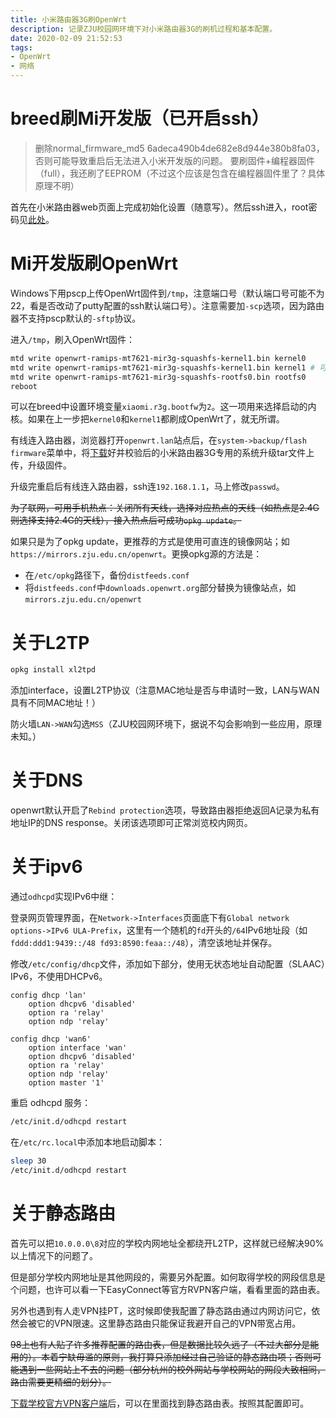 ```yaml
---
title: 小米路由器3G刷OpenWrt
description: 记录ZJU校园网环境下对小米路由器3G的刷机过程和基本配置。
date: 2020-02-09 21:52:53
tags:
- OpenWrt
- 网络
---
```



# breed刷Mi开发版（已开启ssh）

> 删除normal_firmware_md5 6adeca490b4de682e8d944e380b8fa03，否则可能导致重启后无法进入小米开发版的问题。
> 要刷固件+编程器固件（full），我还刷了EEPROM（不过这个应该是包含在编程器固件里了？具体原理不明）

首先在小米路由器web页面上完成初始化设置（随意写）。然后ssh进入，root密码见[此处](https://d.miwifi.com/rom/ssh)。

# Mi开发版刷OpenWrt

Windows下用pscp上传OpenWrt固件到`/tmp`，注意端口号（默认端口号可能不为22，看是否改动了putty配置的ssh默认端口号）。注意需要加`-scp`选项，因为路由器不支持pscp默认的`-sftp`协议。

进入`/tmp`，刷入OpenWrt固件：
```bash
mtd write openwrt-ramips-mt7621-mir3g-squashfs-kernel1.bin kernel0
mtd write openwrt-ramips-mt7621-mir3g-squashfs-kernel1.bin kernel1 # 可选
mtd write openwrt-ramips-mt7621-mir3g-squashfs-rootfs0.bin rootfs0
reboot
```

可以在breed中设置环境变量`xiaomi.r3g.bootfw`为`2`。这一项用来选择启动的内核。如果在上一步把`kernel0`和`kernel1`都刷成OpenWrt了，就无所谓。

有线连入路由器，浏览器打开`openwrt.lan`站点后，在`system->backup/flash firmware`菜单中，将[下载](https://downloads.openwrt.org/releases/18.06.2/targets/ramips/mt7621/openwrt-18.06.2-ramips-mt7621-mir3g-squashfs-sysupgrade.tar)好并校验后的小米路由器3G专用的系统升级tar文件上传，升级固件。

升级完重启后有线连入路由器，ssh连`192.168.1.1`，马上修改`passwd`。

~~为了联网，可用手机热点：关闭所有天线，选择对应热点的天线（如热点是2.4G则选择支持2.4G的天线），接入热点后可成功`opkg update`。~~

如果只是为了opkg update，更推荐的方式是使用可直连的镜像网站；如`https://mirrors.zju.edu.cn/openwrt`。更换opkg源的方法是：
- 在`/etc/opkg`路径下，备份`distfeeds.conf`
- 将`distfeeds.conf`中`downloads.openwrt.org`部分替换为镜像站点，如`mirrors.zju.edu.cn/openwrt`

# 关于L2TP

```bash
opkg install xl2tpd
```

添加interface，设置L2TP协议（注意MAC地址是否与申请时一致，LAN与WAN具有不同MAC地址！）

防火墙`LAN->WAN`勾选`MSS`（ZJU校园网环境下，据说不勾会影响到一些应用，原理未知。）

# 关于DNS

openwrt默认开启了`Rebind protection`选项，导致路由器拒绝返回A记录为私有地址IP的DNS response。关闭该选项即可正常浏览校内网页。

# 关于ipv6

通过`odhcpd`实现IPv6中继：

登录网页管理界面，在`Network->Interfaces`页面底下有`Global network options->IPv6 ULA-Prefix`，这里有一个随机的`fd`开头的`/64`IPv6地址段（如`fddd:ddd1:9439::/48 fd93:8590:feaa::/48`），清空该地址并保存。

修改`/etc/config/dhcp`文件，添加如下部分，使用无状态地址自动配置（SLAAC）IPv6，不使用DHCPv6。
```
config dhcp 'lan'
    option dhcpv6 'disabled'
    option ra 'relay'
    option ndp 'relay'

config dhcp 'wan6'
    option interface 'wan'
    option dhcpv6 'disabled'
    option ra 'relay'
    option ndp 'relay'
    option master '1'
```

重启 odhcpd 服务：
```bash
/etc/init.d/odhcpd restart
```

在`/etc/rc.local`中添加本地启动脚本：
```bash
sleep 30
/etc/init.d/odhcpd restart
```

# 关于静态路由

首先可以把`10.0.0.0\8`对应的学校内网地址全都绕开L2TP，这样就已经解决90%以上情况下的问题了。

但是部分学校内网地址是其他网段的，需要另外配置。如何取得学校的网段信息是个问题，也许可以看一下EasyConnect等官方RVPN客户端，看看里面的路由表。

另外也遇到有人走VPN挂PT，这时候即使我配置了静态路由通过内网访问它，依然会被它的VPN限速。这里静态路由只能保证我避开自己的VPN带宽占用。

~~98上也有人贴了许多推荐配置的路由表，但是数据比较久远了（不过大部分是能用的）。本着宁缺毋滥的原则，我打算只添加经过自己验证的静态路由项；否则可能遇到一些网站上不去的问题（部分杭州的校外网站与学校网站的网段大致相同，路由需要更精细的划分）。~~

[下载学校官方VPN客户端](http://zuits.zju.edu.cn/_upload/article/files/a2/7d/5e8a5ec14fee86f74d2637207452/8ef1fc58-cf10-4140-b03b-51edaa7a20d5.zip)后，可以在里面找到静态路由表。按照其配置即可。